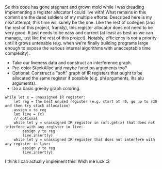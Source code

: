 So this code has gone stagnant and grown mold while I was dreading implementing a register allocator I could live with! What remains in this commit are the dead soldiers of my multiple efforts. Described here is my *next* attempt; this time will surely be the one. Like the rest of codegen (and the rest of this project, frankly), this register allocator does not need to be very good. It just needs to be easy and correct (at least as best as we can manage, just like the rest of this project). Notably, efficiency is *not* a priority until it grows untenable (e.g. when we're finally building programs large enough to expose the various internal algorithms with unacceptable time complexity).

- Take our liveness data and construct an interference graph.
- Pre-color StackAlloc and maybe function arguments too?
- Optional: Construct a "soft" graph of IR registers that ought to be allocated the same register if possible (e.g. phi arguments, lhs alu arguments).
- Do a basic greedy graph coloring.

```
while let x = unassigned IR register:
    let reg = the best unused register (e.g. start at r0, go up to r30 and then try stack allocation)
    assign x to reg
    let live = {x}
    // optional
    while let y = unassigned IR register in soft.get(x) that does not interfere with any register in live:
        assign y to reg
        live.insert(y)
    while let y = unassigned IR register that does not interfere with any register in live:
        assign y to reg
        live.insert(y)
```

I think I can actually implement this! Wish me luck :3
